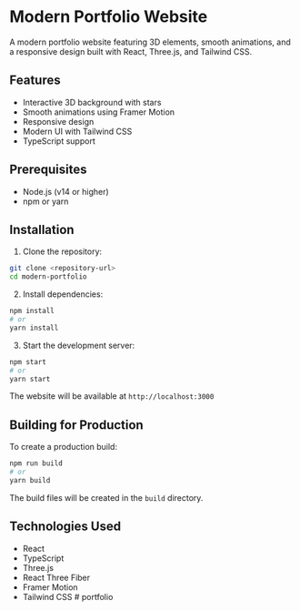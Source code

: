 # Modern Portfolio Website

A modern portfolio website featuring 3D elements, smooth animations, and a responsive design built with React, Three.js, and Tailwind CSS.

## Features

- Interactive 3D background with stars
- Smooth animations using Framer Motion
- Responsive design
- Modern UI with Tailwind CSS
- TypeScript support

## Prerequisites

- Node.js (v14 or higher)
- npm or yarn

## Installation

1. Clone the repository:
```bash
git clone <repository-url>
cd modern-portfolio
```

2. Install dependencies:
```bash
npm install
# or
yarn install
```

3. Start the development server:
```bash
npm start
# or
yarn start
```

The website will be available at `http://localhost:3000`

## Building for Production

To create a production build:

```bash
npm run build
# or
yarn build
```

The build files will be created in the `build` directory.

## Technologies Used

- React
- TypeScript
- Three.js
- React Three Fiber
- Framer Motion
- Tailwind CSS # portfolio
